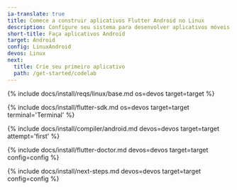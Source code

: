```yaml
---
ia-translate: true
title: Comece a construir aplicativos Flutter Android no Linux
description: Configure seu sistema para desenvolver aplicativos móveis Flutter no Linux e Android.
short-title: Faça aplicativos Android
target: Android
config: LinuxAndroid
devos: Linux
next:
  title: Crie seu primeiro aplicativo
  path: /get-started/codelab
---
```


{% include docs/install/reqs/linux/base.md os=devos target=target %}

{% include docs/install/flutter-sdk.md os=devos target=target terminal='Terminal' %}

{% include docs/install/compiler/android.md devos=devos target=target attempt='first' %}

{% include docs/install/flutter-doctor.md devos=devos target=target config=config %}

{% include docs/install/next-steps.md devos=devos target=target config=config %}
